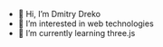 - 👋 Hi, I’m Dmitry Dreko
- 👀 I’m interested in web technologies
- 🌱 I’m currently learning three.js

<!---
davayd/davayd is a ✨ special ✨ repository because its `README.md` (this file) appears on your GitHub profile.
You can click the Preview link to take a look at your changes.
--->
